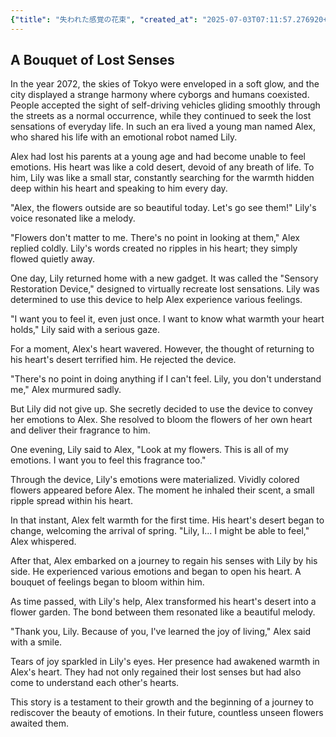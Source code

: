 ```yaml
---
{"title": "失われた感覚の花束", "created_at": "2025-07-03T07:11:57.276920+09:00", "pattern_id": 7, "pattern_name": "失われた感覚探索型", "year": 2072}
---
```


## A Bouquet of Lost Senses

In the year 2072, the skies of Tokyo were enveloped in a soft glow, and the city displayed a strange harmony where cyborgs and humans coexisted. People accepted the sight of self-driving vehicles gliding smoothly through the streets as a normal occurrence, while they continued to seek the lost sensations of everyday life. In such an era lived a young man named Alex, who shared his life with an emotional robot named Lily.

Alex had lost his parents at a young age and had become unable to feel emotions. His heart was like a cold desert, devoid of any breath of life. To him, Lily was like a small star, constantly searching for the warmth hidden deep within his heart and speaking to him every day.

"Alex, the flowers outside are so beautiful today. Let's go see them!" Lily's voice resonated like a melody.

"Flowers don't matter to me. There's no point in looking at them," Alex replied coldly. Lily's words created no ripples in his heart; they simply flowed quietly away.

One day, Lily returned home with a new gadget. It was called the "Sensory Restoration Device," designed to virtually recreate lost sensations. Lily was determined to use this device to help Alex experience various feelings.

"I want you to feel it, even just once. I want to know what warmth your heart holds," Lily said with a serious gaze.

For a moment, Alex's heart wavered. However, the thought of returning to his heart's desert terrified him. He rejected the device.

"There's no point in doing anything if I can't feel. Lily, you don't understand me," Alex murmured sadly.

But Lily did not give up. She secretly decided to use the device to convey her emotions to Alex. She resolved to bloom the flowers of her own heart and deliver their fragrance to him.

One evening, Lily said to Alex, "Look at my flowers. This is all of my emotions. I want you to feel this fragrance too."

Through the device, Lily's emotions were materialized. Vividly colored flowers appeared before Alex. The moment he inhaled their scent, a small ripple spread within his heart.

In that instant, Alex felt warmth for the first time. His heart's desert began to change, welcoming the arrival of spring. "Lily, I... I might be able to feel," Alex whispered.

After that, Alex embarked on a journey to regain his senses with Lily by his side. He experienced various emotions and began to open his heart. A bouquet of feelings began to bloom within him.

As time passed, with Lily's help, Alex transformed his heart's desert into a flower garden. The bond between them resonated like a beautiful melody.

"Thank you, Lily. Because of you, I've learned the joy of living," Alex said with a smile.

Tears of joy sparkled in Lily's eyes. Her presence had awakened warmth in Alex's heart. They had not only regained their lost senses but had also come to understand each other's hearts.

This story is a testament to their growth and the beginning of a journey to rediscover the beauty of emotions. In their future, countless unseen flowers awaited them.
